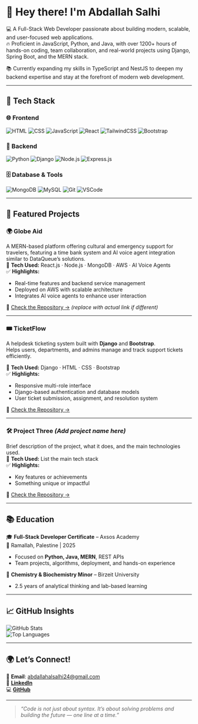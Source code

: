 # 👋 Hey there! I'm **Abdallah Salhi**

💻 A Full-Stack Web Developer passionate about building modern, scalable, and user-focused web applications.  
🔥 Proficient in JavaScript, Python, and Java, with over 1200+ hours of hands-on coding, team collaboration, and real-world projects using Django, Spring Boot, and the MERN stack.

📚 Currently expanding my skills in TypeScript and NestJS to deepen my backend expertise and stay at the forefront of modern web development.

---

## 🚀 Tech Stack

### 🌐 Frontend  
![HTML](https://img.shields.io/badge/HTML-E44D26?style=for-the-badge&logo=html5&logoColor=white) ![CSS](https://img.shields.io/badge/CSS-1572B6?style=for-the-badge&logo=css3&logoColor=white) ![JavaScript](https://img.shields.io/badge/JavaScript-F7DF1E?style=for-the-badge&logo=javascript&logoColor=black) ![React](https://img.shields.io/badge/React-20232a?style=for-the-badge&logo=react&logoColor=61DAFB) ![TailwindCSS](https://img.shields.io/badge/TailwindCSS-38bdf8?style=for-the-badge&logo=tailwindcss&logoColor=white) ![Bootstrap](https://img.shields.io/badge/Bootstrap-6f42c1?style=for-the-badge&logo=bootstrap&logoColor=white)

### 🧠 Backend  
![Python](https://img.shields.io/badge/Python-3776AB?style=for-the-badge&logo=python&logoColor=white) ![Django](https://img.shields.io/badge/Django-092E20?style=for-the-badge&logo=django&logoColor=white) ![Node.js](https://img.shields.io/badge/Node.js-339933?style=for-the-badge&logo=node.js&logoColor=white) ![Express.js](https://img.shields.io/badge/Express.js-000000?style=for-the-badge&logo=express&logoColor=white)

### 🗄️ Database & Tools  
![MongoDB](https://img.shields.io/badge/MongoDB-47A248?style=for-the-badge&logo=mongodb&logoColor=white) ![MySQL](https://img.shields.io/badge/MySQL-00758F?style=for-the-badge&logo=mysql&logoColor=white) ![Git](https://img.shields.io/badge/Git-F05032?style=for-the-badge&logo=git&logoColor=white) ![VSCode](https://img.shields.io/badge/VSCode-007ACC?style=for-the-badge&logo=visual-studio-code&logoColor=white)

---

## 🧩 Featured Projects

### 🌍 Globe Aid  
A MERN-based platform offering cultural and emergency support for travelers, featuring a time bank system and AI voice agent integration similar to DataQueue’s solutions.  
🔧 **Tech Used:** React.js · Node.js · MongoDB · AWS · AI Voice Agents  
✅ **Highlights:**  
- Real-time features and backend service management  
- Deployed on AWS with scalable architecture  
- Integrates AI voice agents to enhance user interaction

🔗 [Check the Repository →](https://github.com/DevAbdallahSi/GlobeAid) *(replace with actual link if different)*

---

### 🎟️ TicketFlow  
A helpdesk ticketing system built with **Django** and **Bootstrap**.  
Helps users, departments, and admins manage and track support tickets efficiently.

🔧 **Tech Used:** Django · HTML · CSS · Bootstrap  
✅ **Highlights:**  
- Responsive multi-role interface  
- Django-based authentication and database models  
- User ticket submission, assignment, and resolution system

🔗 [Check the Repository →](https://github.com/DevAbdallahSi/Python-Project)

---

### 🛠️ Project Three *(Add project name here)*  
Brief description of the project, what it does, and the main technologies used.  
🔧 **Tech Used:** List the main tech stack  
✅ **Highlights:**  
- Key features or achievements  
- Something unique or impactful

🔗 [Check the Repository →](your-link-here)

---

## 📚 Education

🎓 **Full-Stack Developer Certificate** – Axsos Academy  
📍 Ramallah, Palestine | 2025  
- Focused on **Python, Java, MERN**, REST APIs  
- Team projects, algorithms, deployment, and hands-on experience

🔬 **Chemistry & Biochemistry Minor** – Birzeit University  
- 2.5 years of analytical thinking and lab-based learning

---

## 📈 GitHub Insights

![GitHub Stats](https://github-readme-stats.vercel.app/api?username=DevAbdallahSi&show_icons=true&theme=tokyonight)  
![Top Languages](https://github-readme-stats.vercel.app/api/top-langs/?username=DevAbdallahSi&layout=compact&theme=tokyonight)

---

## 🌍 Let’s Connect!

💌 **Email**: abdallahalsalhi24@gmail.com  
🔗 [**LinkedIn**](https://www.linkedin.com/in/abdallah-salhi-142546291/)  
💻 [**GitHub**](https://github.com/DevAbdallahSi)

---

> _“Code is not just about syntax. It’s about solving problems and building the future — one line at a time.”_
